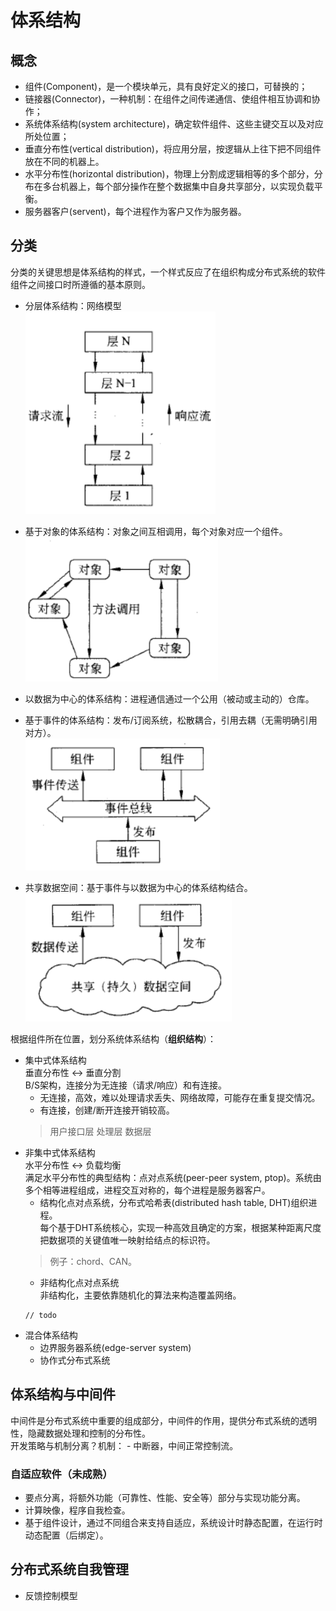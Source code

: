# 体系结构
## 概念
- 组件(Component)，是一个模块单元，具有良好定义的接口，可替换的；
- 链接器(Connector)，一种机制：在组件之间传递通信、使组件相互协调和协作；
- 系统体系结构(system architecture)，确定软件组件、这些主键交互以及对应所处位置；
- 垂直分布性(vertical distribution)，将应用分层，按逻辑从上往下把不同组件放在不同的机器上。
- 水平分布性(horizontal distribution)，物理上分割成逻辑相等的多个部分，分布在多台机器上，每个部分操作在整个数据集中自身共享部分，以实现负载平衡。
- 服务器客户(servent)，每个进程作为客户又作为服务器。

## 分类
分类的关键思想是体系结构的样式，一个样式反应了在组织构成分布式系统的软件组件之间接口时所遵循的基本原则。

- 分层体系结构：网络模型 <br>
    ![](/images/ds/ar_layers.PNG)
- 基于对象的体系结构：对象之间互相调用，每个对象对应一个组件。<br>
    ![](/images/ds/ar_object.PNG)
- 以数据为中心的体系结构：进程通信通过一个公用（被动或主动的）仓库。
    
- 基于事件的体系结构：发布/订阅系统，松散耦合，引用去耦（无需明确引用对方）。<br>
    ![](/images/ds/ar_component.PNG)
- 共享数据空间：基于事件与以数据为中心的体系结构结合。<br>
    ![](/images/ds/ar_share.PNG)

根据组件所在位置，划分系统体系结构（**组织结构**）：
- 集中式体系结构 <br>
    垂直分布性 <-> 垂直分割 <br>
    B/S架构，连接分为无连接（请求/响应）和有连接。
    - 无连接，高效，难以处理请求丢失、网络故障，可能存在重复提交情况。
    - 有连接，创建/断开连接开销较高。
    > 用户接口层
    > 处理层
    > 数据层
- 非集中式体系结构 <br>
    水平分布性 <-> 负载均衡 <br>
    满足水平分布性的典型结构：点对点系统(peer-peer system, ptop)。系统由多个相等进程组成，进程交互对称的，每个进程是服务器客户。
    - 结构化点对点系统，分布式哈希表(distributed hash table, DHT)组织进程。<br>
    每个基于DHT系统核心，实现一种高效且确定的方案，根据某种距离尺度把数据项的关键值唯一映射给结点的标识符。
    > 例子：chord、CAN。
    - 非结构化点对点系统 <br>
    非结构化，主要依靠随机化的算法来构造覆盖网络。
    ```
    // todo
    ```
- 混合体系结构 <br>
    - 边界服务器系统(edge-server system)
    - 协作式分布式系统
    
## 体系结构与中间件
中间件是分布式系统中重要的组成部分，中间件的作用，提供分布式系统的透明性，隐藏数据处理和控制的分布性。<br>
开发策略与机制分离？机制：
    - 中断器，中间正常控制流。

### 自适应软件（未成熟）
- 要点分离，将额外功能（可靠性、性能、安全等）部分与实现功能分离。
- 计算映像，程序自我检查。
- 基于组件设计，通过不同组合来支持自适应，系统设计时静态配置，在运行时动态配置（后绑定）。

## 分布式系统自我管理

- 反馈控制模型





    


